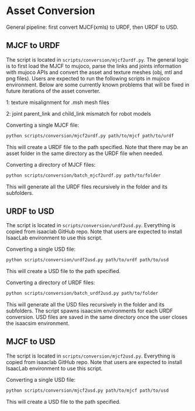# Asset Conversion

General pipeline: first convert MJCF(xmls) to URDF, then URDF to USD.

## MJCF to URDF
The script is located in `scripts/conversion/mjcf2urdf.py`. The general logic is to first load the MJCF to mujoco, parse the links and joints information with mujoco APIs and convert the asset and texture meshes (obj, mtl and png files). Users are expected to run the following scripts in mujoco environment. Below are some currently known problems that will be fixed in future iterations of the asset converter.

1: texture misalignment for .msh mesh files

2: joint parent_link and child_link mismatch for robot models

Converting a single MJCF file:
```bash
python scripts/conversion/mjcf2urdf.py path/to/mjcf path/to/urdf
```
This will create a URDF file to the path specified. Note that there may be an asset folder in the same directory as the URDF file when needed.

Converting a directory of MJCF files:
```bash
python scripts/conversion/batch_mjcf2urdf.py path/to/folder
```
This will generate all the URDF files recursively in the folder and its subfolders.

## URDF to USD
The script is located in `scripts/conversion/urdf2usd.py`. Everything is copied from isaaclab GitHub repo. Note that users are expected to install IsaacLab environment to use this script.

Converting a single USD file:
```bash
python scripts/conversion/urdf2usd.py path/to/urdf path/to/usd
```
This will create a USD file to the path specified.

Converting a directory of URDF files:
```bash
python scripts/conversion/batch_urdf2usd.py path/to/folder
```
This will generate all the USD files recursively in the folder and its subfolders. The script spawns isaacsim environments for each URDF conversion. USD files are saved in the same directory once the user closes the isaacsim environment.

## MJCF to USD
The script is located in `scripts/conversion/mjcf2usd.py`. Everything is copied from isaaclab GitHub repo. Note that users are expected to install IsaacLab environment to use this script.

Converting a single USD file:
```bash
python scripts/conversion/mjcf2usd.py path/to/mjcf path/to/usd
```
This will create a USD file to the path specified.


